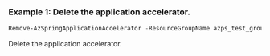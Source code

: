 ### Example 1: Delete the application accelerator.
```powershell
Remove-AzSpringApplicationAccelerator -ResourceGroupName azps_test_group_spring -ServiceName azps-spring-01 -Name default
```

Delete the application accelerator.